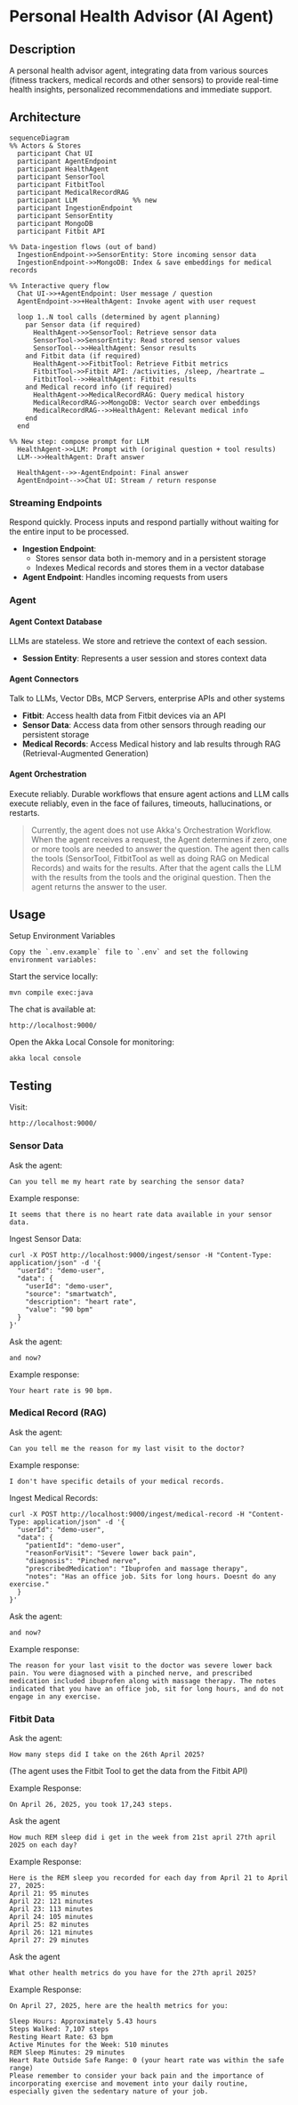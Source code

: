 # Personal Health Advisor (AI Agent)

## Description

A personal health advisor agent, integrating data from various sources (fitness trackers, medical records and other sensors)
to provide real-time health insights, personalized recommendations and immediate support.

## Architecture

```mermaid
sequenceDiagram
%% Actors & Stores
  participant Chat UI
  participant AgentEndpoint
  participant HealthAgent
  participant SensorTool
  participant FitbitTool
  participant MedicalRecordRAG
  participant LLM              %% new
  participant IngestionEndpoint
  participant SensorEntity
  participant MongoDB
  participant Fitbit API

%% Data-ingestion flows (out of band)
  IngestionEndpoint->>SensorEntity: Store incoming sensor data
  IngestionEndpoint->>MongoDB: Index & save embeddings for medical records

%% Interactive query flow
  Chat UI->>+AgentEndpoint: User message / question
  AgentEndpoint->>+HealthAgent: Invoke agent with user request

  loop 1..N tool calls (determined by agent planning)
    par Sensor data (if required)
      HealthAgent->>SensorTool: Retrieve sensor data
      SensorTool->>SensorEntity: Read stored sensor values
      SensorTool-->>HealthAgent: Sensor results
    and Fitbit data (if required)
      HealthAgent->>FitbitTool: Retrieve Fitbit metrics
      FitbitTool->>Fitbit API: /activities, /sleep, /heartrate …
      FitbitTool-->>HealthAgent: Fitbit results
    and Medical record info (if required)
      HealthAgent->>MedicalRecordRAG: Query medical history
      MedicalRecordRAG->>MongoDB: Vector search over embeddings
      MedicalRecordRAG-->>HealthAgent: Relevant medical info
    end
  end

%% New step: compose prompt for LLM
  HealthAgent->>LLM: Prompt with (original question + tool results)
  LLM-->>HealthAgent: Draft answer

  HealthAgent-->>-AgentEndpoint: Final answer
  AgentEndpoint-->>Chat UI: Stream / return response
```

### Streaming Endpoints
Respond quickly. Process inputs and respond partially without waiting for the entire input to be processed.

- **Ingestion Endpoint**: 
  - Stores sensor data both in-memory and in a persistent storage
  - Indexes Medical records and stores them in a vector database
- **Agent Endpoint**: Handles incoming requests from users

### Agent 

#### Agent Context Database
LLMs are stateless. We store and retrieve the context of each session.

- **Session Entity**: Represents a user session and stores context data

#### Agent Connectors
Talk to LLMs, Vector DBs, MCP Servers, enterprise APIs and other systems

- **Fitbit**: Access health data from Fitbit devices via an API
- **Sensor Data**: Access data from other sensors through reading our persistent storage
- **Medical Records**: Access Medical history and lab results through RAG (Retrieval-Augmented Generation)

#### Agent Orchestration
Execute reliably. Durable workflows that ensure agent actions and LLM calls execute reliably, even in the face of failures, timeouts, hallucinations, or restarts.

> Currently, the agent does not use Akka's Orchestration Workflow.  
> When the agent receives a request, the Agent determines if zero, one or more tools are needed to answer the question.
> The agent then calls the tools (SensorTool, FitbitTool as well as doing RAG on Medical Records) and waits for the results.
> After that the agent calls the LLM with the results from the tools and the original question.
> Then the agent returns the answer to the user.


## Usage

Setup Environment Variables

```text
Copy the `.env.example` file to `.env` and set the following environment variables:
```

Start the service locally:
```shell
mvn compile exec:java
```

The chat is available at:
```shell
http://localhost:9000/
```

Open the Akka Local Console for monitoring:
```shell
akka local console
```

## Testing

Visit:
```shell
http://localhost:9000/
```

### Sensor Data

Ask the agent:
```text
Can you tell me my heart rate by searching the sensor data?
```

Example response:
```text
It seems that there is no heart rate data available in your sensor data.
```  

Ingest Sensor Data:
```shell
curl -X POST http://localhost:9000/ingest/sensor -H "Content-Type: application/json" -d '{
  "userId": "demo-user",
  "data": {
    "userId": "demo-user",
    "source": "smartwatch",
    "description": "heart rate",
    "value": "90 bpm"
  }
}'
```

Ask the agent:
```text
and now?
```

Example response:
```text
Your heart rate is 90 bpm.
```

### Medical Record (RAG)

Ask the agent:
```text
Can you tell me the reason for my last visit to the doctor?
```

Example response:
```text
I don't have specific details of your medical records.
``` 

Ingest Medical Records:
```shell
curl -X POST http://localhost:9000/ingest/medical-record -H "Content-Type: application/json" -d '{
  "userId": "demo-user",
  "data": {
    "patientId": "demo-user",
    "reasonForVisit": "Severe lower back pain",
    "diagnosis": "Pinched nerve",
    "prescribedMedication": "Ibuprofen and massage therapy",
    "notes": "Has an office job. Sits for long hours. Doesnt do any exercise."
  }
}'
```

Ask the agent:
```text
and now?
```

Example response:
```text
The reason for your last visit to the doctor was severe lower back pain. You were diagnosed with a pinched nerve, and prescribed medication included ibuprofen along with massage therapy. The notes indicated that you have an office job, sit for long hours, and do not engage in any exercise.
```

### Fitbit Data

Ask the agent:
```text
How many steps did I take on the 26th April 2025?
```
(The agent uses the Fitbit Tool to get the data from the Fitbit API)

Example Response:
```text
On April 26, 2025, you took 17,243 steps.
```

Ask the agent
```text 
How much REM sleep did i get in the week from 21st april 27th april 2025 on each day?
```

Example Response:
```text
Here is the REM sleep you recorded for each day from April 21 to April 27, 2025:
April 21: 95 minutes
April 22: 121 minutes
April 23: 113 minutes
April 24: 105 minutes
April 25: 82 minutes
April 26: 121 minutes
April 27: 29 minutes
```

Ask the agent
```text
What other health metrics do you have for the 27th april 2025?
```

Example Response:
```text
On April 27, 2025, here are the health metrics for you:

Sleep Hours: Approximately 5.43 hours
Steps Walked: 7,107 steps
Resting Heart Rate: 63 bpm
Active Minutes for the Week: 510 minutes
REM Sleep Minutes: 29 minutes
Heart Rate Outside Safe Range: 0 (your heart rate was within the safe range)
Please remember to consider your back pain and the importance of incorporating exercise and movement into your daily routine, especially given the sedentary nature of your job.
```